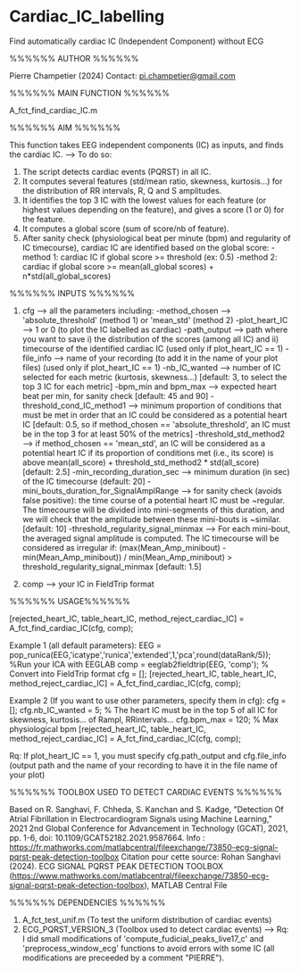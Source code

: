 # Cardiac_IC_labelling
Find automatically cardiac IC (Independent Component) without ECG


%%%%%% AUTHOR %%%%%%

Pierre Champetier (2024)
Contact: pi.champetier@gmail.com

%%%%%% MAIN FUNCTION %%%%%%

A_fct_find_cardiac_IC.m


%%%%%% AIM %%%%%%

This function takes EEG independent components (IC) as inputs, and finds the cardiac IC. 
  --> To do so:
1) The script detects cardiac events (PQRST) in all IC.
2) It computes several features (std/mean ratio, skewness, kurtosis...) for the distribution of RR intervals, R, Q and S amplitudes. 
3) It identifies the top 3 IC with the lowest values for each feature (or highest values depending on the feature), and gives a score (1 or 0) for the feature.
4) It computes a global score (sum of score/nb of feature).
5) After sanity check (physiological beat per minute (bpm) and regularity of IC timecourse), cardiac IC are identified based on the global score:
  -method 1: cardiac IC if global score >= threshold (ex: 0.5)
  -method 2: cardiac if global score >= mean(all_global scores) + n*std(all_global_scores)



%%%%%% INPUTS %%%%%%

1) cfg --> all the parameters including:
     -method_chosen --> 'absolute_threshold' (method 1) or 'mean_std' (method 2)
     -plot_heart_IC --> 1 or 0 (to plot the IC labelled as cardiac)
     -path_output --> path where you want to save i) the distribution of the scores (among all IC) and ii) timecourse of the identified cardiac IC (used only if plot_heart_IC == 1)
     -file_info --> name of your recording (to add it in the name of your plot files) (used only if plot_heart_IC == 1)
     -nb_IC_wanted --> number of IC selected for each metric (kurtosis, skewness...) [default: 3, to select the top 3 IC for each metric]
     -bpm_min and bpm_max  --> expected heart beat per min, for sanity check [default: 45 and 90]
     -threshold_cond_IC_method1 --> minimum proportion of conditions that must be met in order that an IC could be considered as a potential heart IC [default: 0.5, so if method_chosen == 'absolute_threshold', an IC must be in the top 3 for at least 50% of the metrics]
     -threshold_std_method2 --> if method_chosen == 'mean_std', an IC will be considered as a potential heart IC if its proportion of conditions met (i.e., its score) is above mean(all_score) + threshold_std_method2 * std(all_score) [default: 2.5]
     -min_recording_duration_sec --> minimum duration (in sec) of the IC timecourse (default: 20]
     -mini_bouts_duration_for_SignalAmplRange --> for sanity check (avoids false positive): the time course of a potential heart IC must be ~regular. The timecourse will be divided into mini-segments of this duration, and we will check that the amplitude between these mini-bouts is ~similar. [default: 10]
     -threshold_regularity_signal_minmax --> For each mini-bout, the averaged signal amplitude is computed. The IC timecourse will be considered as irregular if: (max(Mean_Amp_minibout) - min(Mean_Amp_minibout)) / min(Mean_Amp_minibout) > threshold_regularity_signal_minmax [default: 1.5]

2) comp --> your IC in FieldTrip format 



%%%%%% USAGE%%%%%%

[rejected_heart_IC, table_heart_IC, method_reject_cardiac_IC] = A_fct_find_cardiac_IC(cfg, comp);

Example 1 (all default parameters):
EEG = pop_runica(EEG,'icatype','runica','extended',1,'pca',round(dataRank/5)); %Run your ICA with EEGLAB
comp = eeglab2fieldtrip(EEG, 'comp'); % Convert into FieldTrip format
cfg = [];
[rejected_heart_IC, table_heart_IC, method_reject_cardiac_IC] = A_fct_find_cardiac_IC(cfg, comp);

Example 2 (If you want to use other parameters, specify them in cfg):
cfg = [];
cfg.nb_IC_wanted = 5; % The heart IC must be in the top 5 of all IC for skewness, kurtosis... of Rampl, RRintervals...
cfg.bpm_max = 120; % Max physiological bpm
[rejected_heart_IC, table_heart_IC, method_reject_cardiac_IC] = A_fct_find_cardiac_IC(cfg, comp);

Rq: If plot_heart_IC == 1, you must specify cfg.path_output and cfg.file_info (output path and the name of your recording to have it in the file name of your plot) 



%%%%%% TOOLBOX USED TO DETECT CARDIAC EVENTS %%%%%%

Based on R. Sanghavi, F. Chheda, S. Kanchan and S. Kadge, "Detection Of Atrial Fibrillation in Electrocardiogram Signals using Machine Learning," 2021 2nd Global Conference for Advancement in Technology (GCAT), 2021, pp. 1-6, doi: 10.1109/GCAT52182.2021.9587664.
Info : https://fr.mathworks.com/matlabcentral/fileexchange/73850-ecg-signal-pqrst-peak-detection-toolbox
Citation pour cette source: Rohan Sanghavi (2024). ECG SIGNAL PQRST PEAK DETECTION TOOLBOX (https://www.mathworks.com/matlabcentral/fileexchange/73850-ecg-signal-pqrst-peak-detection-toolbox), MATLAB Central File



%%%%%% DEPENDENCIES %%%%%%

1) A_fct_test_unif.m (To test the uniform distribution of cardiac events)
2) ECG_PQRST_VERSION_3 (Toolbox used to detect cardiac events) 
--> Rq: I did small modifications of 'compute_fudicial_peaks_live17_c' and 'preprocess_window_ecg' functions to avoid errors with some IC (all modifications are preceeded by a comment "PIERRE").

